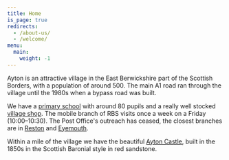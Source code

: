 ```yaml
---
title: Home
is_page: true
redirects:
  - /about-us/
  - /welcome/
menu:
  main:
    weight: -1
---
```


Ayton is an attractive village in the East Berwickshire part of the Scottish Borders, with a population of around 500. The main A1 road ran through the village until the 1980s when a bypass road was built.

We have a [primary school](https://aytonprimary.com) with around 80 pupils and a really well stocked [village shop](https://www.facebook.com/aytonminimart/). The mobile branch of RBS visits once a week on a Friday (10:00&ndash;10:30). The Post Office's outreach has ceased, the closest branches are in [Reston](https://www.postoffice.co.uk/branch-finder/1458302/reston) and [Eyemouth](https://www.postoffice.co.uk/branch-finder/2078309/eyemouth).

Within a mile of the village we have the beautiful [Ayton Castle](https://aytoncastle.co.uk), built in the 1850s in the Scottish Baronial style in red sandstone.
